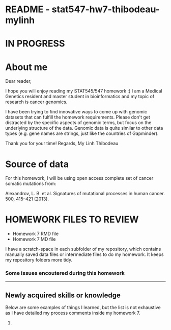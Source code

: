 # README - stat547-hw7-thibodeau-mylinh

# IN PROGRESS

# About me

Dear reader,

I hope you will enjoy reading my STAT545/547 homework :) I am a Medical Genetics resident and master student in bioinformatics and my topic of research is cancer genomics. 

I have been trying to find innovative ways to come up with genomic datasets that can fulfill the homework requirements. Please don't get distracted by the specific aspects of genomic terms, but focus on the underlying structure of the data. Genomic data is quite similar to other data types (e.g. gene names are strings, just like the countries of Gapminder).


Thank you for your time!
Regards,
My Linh Thibodeau

# Source of data

For this homework, I will be using open access complete set of cancer somatic mutations from: 

Alexandrov, L. B. et al. Signatures of mutational processes in human cancer. 500, 415–421 (2013).


# HOMEWORK FILES TO REVIEW

* Homework 7 RMD file 
* Homework 7 MD file 

I have a scratch-space in each subfolder of my repository, which contains manually saved data files or intermediate files to do my homework. It keeps my repository folders more tidy. 

### Some issues encoutered during this homework

***

## Newly acquired skills or knowledge

Below are some examples of things I learned, but the list is not exhaustive as I have detailed my process comments inside my homework 7.

1.